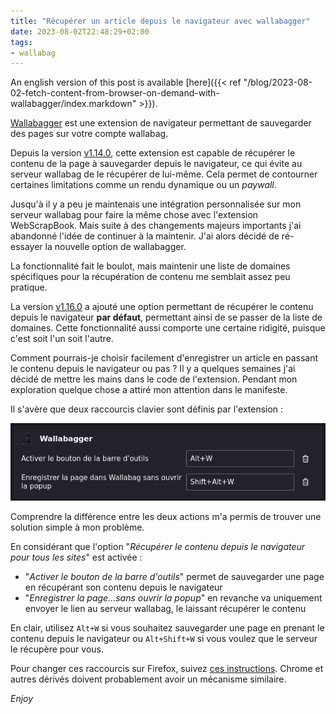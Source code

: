 ```yaml
---
title: "Récupérer un article depuis le navigateur avec wallabagger"
date: 2023-08-02T22:48:29+02:00
tags:
- wallabag
---
```


An english version of this post is available [here]({{< ref "/blog/2023-08-02-fetch-content-from-browser-on-demand-with-wallabagger/index.markdown" >}}).

[Wallabagger][1] est une extension de navigateur permettant de sauvegarder des
pages sur votre compte wallabag.

Depuis la version [v1.14.0][2], cette extension est capable de récupérer le contenu
de la page à sauvegarder depuis le navigateur, ce qui évite au serveur wallabag
de le récupérer de lui-même. Cela permet de contourner certaines limitations
comme un rendu dynamique ou un _paywall_.

Jusqu'à il y a peu je maintenais une intégration personnalisée sur mon serveur
wallabag pour faire la même chose avec l'extension WebScrapBook. Mais suite à
des changements majeurs importants j'ai abandonné l'idée de continuer à la
maintenir. J'ai alors décidé de ré-essayer la nouvelle option de wallabagger.

La fonctionnalité fait le boulot, mais maintenir une liste de domaines
spécifiques pour la récupération de contenu me semblait assez peu pratique.

La version [v1.16.0][3] a ajouté une option permettant de récupérer le contenu
depuis le navigateur **par défaut**, permettant ainsi de se passer de la liste
de domaines. Cette fonctionnalité aussi comporte une certaine ridigité, puisque
c'est soit l'un soit l'autre.

Comment pourrais-je choisir facilement d'enregistrer un article en passant le
contenu depuis le navigateur ou pas ? Il y a quelques semaines j'ai décidé de
mettre les mains dans le code de l'extension. Pendant mon exploration quelque
chose a attiré mon attention dans le manifeste.

Il s'avère que deux raccourcis clavier sont définis par l'extension :

![Capture d'écran de la gestion des raccourcis Firefox pour wallabagger](firefox-shortcuts.png)

Comprendre la différence entre les deux actions m'a permis de trouver une
solution simple à mon problème.

En considérant que l'option "_Récupérer le contenu depuis le navigateur pour
tous les sites_" est activée :

* "_Activer le bouton de la barre d'outils_" permet de sauvegarder une page en
  récupérant son contenu depuis le navigateur
* "_Enregistrer la page…sans ouvrir la popup_" en revanche va uniquement
  envoyer le lien au serveur wallabag, le laissant récupérer le contenu

En clair, utilisez `Alt+W` si vous souhaitez sauvegarder une page en prenant le
contenu depuis le navigateur ou `Alt+Shift+W` si vous voulez que le serveur le
récupère pour vous.

Pour changer ces raccourcis sur Firefox, suivez [ces instructions][4]. Chrome
et autres dérivés doivent probablement avoir un mécanisme similaire.

_Enjoy_

[1]: https://wallabag.github.io/wallabagger/
[2]: https://github.com/wallabag/wallabagger/releases/tag/v1.14.0
[3]: https://github.com/wallabag/wallabagger/releases/tag/v1.16.0
[4]: https://support.mozilla.org/fr/kb/gerer-raccourcis-extensions-firefox
[^2]: [wallabag vs the web in 2022: the poor's man solution]({{< ref "/blog/2022-03-21-wallabag-vs-the-web-in-2022-the-poors-man-solution/index.markdown" >}})
